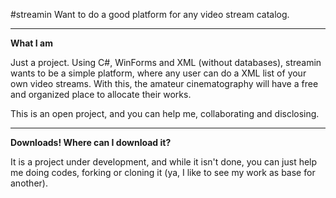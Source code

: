#streamin 
Want to do a good platform for any video stream catalog.

<hr>

<b>What I am</b>

Just a project. Using C#, WinForms and XML (without databases), streamin wants to be a simple platform, where any user can do a XML list of your own video streams. With this, the amateur cinematography will have a free and organized place to allocate their works. 

This is an open project, and you can help me, collaborating and disclosing.

<hr>

<b>Downloads! Where can I download it?</b>

It is a project under development, and while it isn't done, you can just help me doing codes, forking or cloning it (ya, I like to see my work as base for another).
